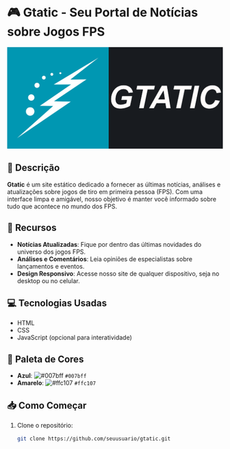 # 🎮 Gtatic - Seu Portal de Notícias sobre Jogos FPS

![Banner do Gtatic](assets/gtatic.png) <!-- Substitua pelo seu banner se tiver -->

## 📖 Descrição

**Gtatic** é um site estático dedicado a fornecer as últimas notícias, análises e atualizações sobre jogos de tiro em primeira pessoa (FPS). Com uma interface limpa e amigável, nosso objetivo é manter você informado sobre tudo que acontece no mundo dos FPS.

## 🌟 Recursos

- **Notícias Atualizadas**: Fique por dentro das últimas novidades do universo dos jogos FPS.
- **Análises e Comentários**: Leia opiniões de especialistas sobre lançamentos e eventos.
- **Design Responsivo**: Acesse nosso site de qualquer dispositivo, seja no desktop ou no celular.

## 💻 Tecnologias Usadas

- HTML
- CSS
- JavaScript (opcional para interatividade)

## 🎨 Paleta de Cores

- **Azul**: ![#007bff](https://via.placeholder.com/15/007bff/000000?text=+) `#007bff`
- **Amarelo**: ![#ffc107](https://via.placeholder.com/15/ffc107/000000?text=+) `#ffc107`

## 📥 Como Começar

1. Clone o repositório:

   ```bash
   git clone https://github.com/seuusuario/gtatic.git
